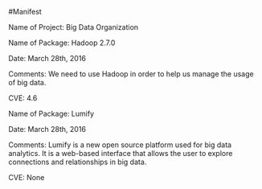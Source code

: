 #Manifest 
  
  Name of Project: Big Data Organization 
  
  Name of Package: Hadoop 2.7.0 
  
  Date: March 28th, 2016 
  
  Comments: We need to use Hadoop in order to help us manage the usage of big data. 
  
  CVE: 4.6
   
   
   
  Name of Package: Lumify  
  
  Date: March 28th, 2016 
  
  
  Comments: Lumify is a new open source platform used for big data analytics. It is a web-based interface that allows the                user to explore connections and relationships in big data. 
  
  
  CVE: None
